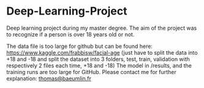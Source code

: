 # Deep-Learning-Project
Deep learning project during my master degree. The aim of the project was to recognize if a person is over 18 years old or not.

The data file is too large for github but can be found here: https://www.kaggle.com/frabbisw/facial-age (just have to split the data into +18 and -18 and split
the dataset into 3 folders, test, train, validation with respectively 2 files each time, +18 and -18)
The model in /results, and the training runs are too large for GitHub. Please contact me for further explanation: thomas@baeumlin.fr

